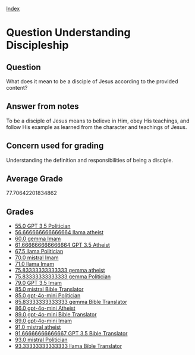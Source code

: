 
[Index](../../index.md)
# Question Understanding Discipleship
## Question
What does it mean to be a disciple of Jesus according to the provided content?

## Answer from notes
To be a disciple of Jesus means to believe in Him, obey His teachings, and follow His example as learned from the character and teachings of Jesus.

## Concern used for grading
Understanding the definition and responsibilities of being a disciple.

## Average Grade
77.70642201834862

## Grades
 * [55.0 GPT 3.5 Politician](../answers/GPT_3.5_Politician/Understanding_Discipleship.md)
 * [56.666666666666664 llama atheist](../answers/llama_atheist/Understanding_Discipleship.md)
 * [60.0 gemma Imam](../answers/gemma_Imam/Understanding_Discipleship.md)
 * [61.666666666666664 GPT 3.5 Atheist](../answers/GPT_3.5_Atheist/Understanding_Discipleship.md)
 * [67.5 llama Politician](../answers/llama_Politician/Understanding_Discipleship.md)
 * [70.0 mistral Imam](../answers/mistral_Imam/Understanding_Discipleship.md)
 * [71.0 llama Imam](../answers/llama_Imam/Understanding_Discipleship.md)
 * [75.83333333333333 gemma atheist](../answers/gemma_atheist/Understanding_Discipleship.md)
 * [75.83333333333333 gemma Politician](../answers/gemma_Politician/Understanding_Discipleship.md)
 * [79.0 GPT 3.5 Imam](../answers/GPT_3.5_Imam/Understanding_Discipleship.md)
 * [85.0 mistral Bible Translator](../answers/mistral_Bible_Translator/Understanding_Discipleship.md)
 * [85.0 gpt-4o-mini Politician](../answers/gpt-4o-mini_Politician/Understanding_Discipleship.md)
 * [85.83333333333333 gemma Bible Translator](../answers/gemma_Bible_Translator/Understanding_Discipleship.md)
 * [86.0 gpt-4o-mini Atheist](../answers/gpt-4o-mini_Atheist/Understanding_Discipleship.md)
 * [89.0 gpt-4o-mini Bible Translator](../answers/gpt-4o-mini_Bible_Translator/Understanding_Discipleship.md)
 * [89.0 gpt-4o-mini Imam](../answers/gpt-4o-mini_Imam/Understanding_Discipleship.md)
 * [91.0 mistral atheist](../answers/mistral_atheist/Understanding_Discipleship.md)
 * [91.66666666666667 GPT 3.5 Bible Translator](../answers/GPT_3.5_Bible_Translator/Understanding_Discipleship.md)
 * [93.0 mistral Politician](../answers/mistral_Politician/Understanding_Discipleship.md)
 * [93.33333333333333 llama Bible Translator](../answers/llama_Bible_Translator/Understanding_Discipleship.md)
